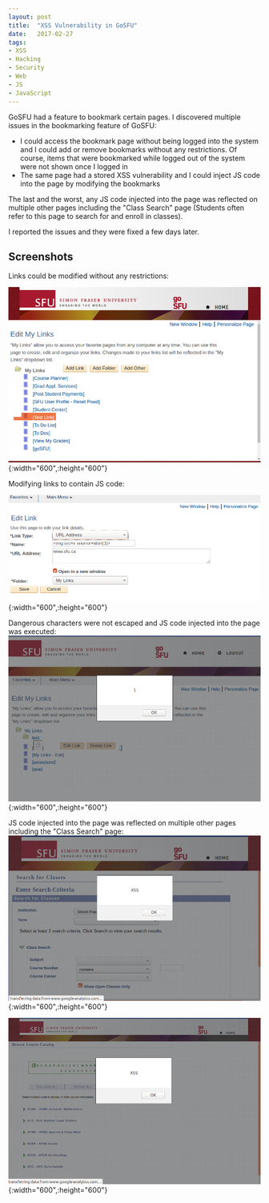 ```yaml
---
layout: post
title:  "XSS Vulnerability in GoSFU"
date:   2017-02-27
tags:
- XSS
- Hacking
- Security
- Web
- JS
- JavaScript
---
```


GoSFU had a feature to bookmark certain pages. I discovered multiple issues in the bookmarking feature of GoSFU:

- I could access the bookmark page without being logged into the system and I could add or remove bookmarks without any restrictions. Of course, items that were bookmarked while logged out of the system were not shown once I logged in
-  The same page had a stored XSS vulnerability and I could inject JS code into the page by modifying the bookmarks

The last and the worst, any JS code injected into the page was reflected on multiple other pages including the "Class Search" page (Students often refer to this page to search for and enroll in classes).

I reported the issues and they were fixed a few days later.

## Screenshots

Links could be modified without any restrictions:

![GoSFU](/images/GoSFU/5.png){:width="600",:height="600"}

Modifying links to contain JS code:

![GoSFU](/images/GoSFU/2.png){:width="600",:height="600"}

Dangerous characters were not escaped and JS code injected into the page was executed:
![GoSFU](/images/GoSFU/3.png){:width="600",:height="600"}

JS code injected into the page was reflected on multiple other pages including the "Class Search" page:
![GoSFU](/images/GoSFU/1.png){:width="600",:height="600"}

![GoSFU](/images/GoSFU/4.png){:width="600",:height="600"}
